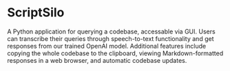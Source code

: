 # ScriptSilo
A Python application for querying a codebase, accessable via GUI. Users can transcribe their queries through speech-to-text functionality and get responses from our trained OpenAI model. Additional features include copying the whole codebase to the clipboard, viewing Markdown-formatted responses in a web browser, and automatic codebase updates.
